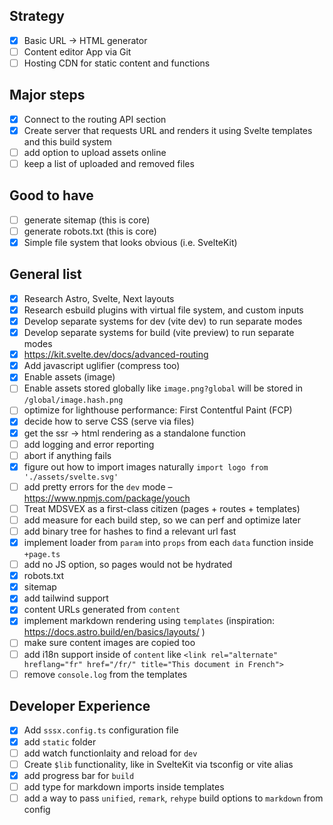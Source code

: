 ## Strategy

- [x] Basic URL -> HTML generator
- [ ] Content editor App via Git
- [ ] Hosting CDN for static content and functions

## Major steps

- [x] Connect to the routing API section
- [x] Create server that requests URL and renders it using Svelte templates and this build system
- [ ] add option to upload assets online
- [ ] keep a list of uploaded and removed files

## Good to have

- [ ] generate sitemap (this is core)
- [ ] generate robots.txt (this is core)
- [x] Simple file system that looks obvious (i.e. SvelteKit)

## General list

- [x] Research Astro, Svelte, Next layouts
- [x] Research esbuild plugins with virtual file system, and custom inputs
- [x] Develop separate systems for dev (vite dev) to run separate modes
- [x] Develop separate systems for build (vite preview) to run separate modes
- [x] https://kit.svelte.dev/docs/advanced-routing
- [x] Add javascript uglifier (compress too)
- [x] Enable assets (image)
- [ ] Enable assets stored globally like `image.png?global` will be stored in `/global/image.hash.png`
- [ ] optimize for lighthouse performance: First Contentful Paint (FCP)
- [x] decide how to serve CSS (serve via files)
- [x] get the ssr -> html rendering as a standalone function
- [ ] add logging and error reporting
- [ ] abort if anything fails
- [x] figure out how to import images naturally `import logo from './assets/svelte.svg'`
- [ ] add pretty errors for the `dev` mode – https://www.npmjs.com/package/youch
- [ ] Treat MDSVEX as a first-class citizen (pages + routes + templates)
- [ ] add measure for each build step, so we can perf and optimize later
- [ ] add binary tree for hashes to find a relevant url fast
- [x] implement loader from `param` into `props` from each `data` function inside `+page.ts`
- [ ] add no JS option, so pages would not be hydrated
- [x] robots.txt
- [x] sitemap
- [x] add tailwind support
- [x] content URLs generated from `content`
- [x] implement markdown rendering using `templates` (inspiration: https://docs.astro.build/en/basics/layouts/ )
- [ ] make sure content images are copied too
- [ ] add i18n support inside of `content` like `<link rel="alternate" hreflang="fr" href="/fr/" title="This document in French">
`
- [ ] remove `console.log` from the templates

## Developer Experience

- [x] Add `sssx.config.ts` configuration file
- [x] add `static` folder
- [ ] add watch functionlaity and reload for `dev`
- [ ] Create `$lib` functionality, like in SvelteKit via tsconfig or vite alias
- [x] add progress bar for `build`
- [ ] add type for markdown imports inside templates
- [ ] add a way to pass `unified`, `remark`, `rehype` build options to `markdown` from config
